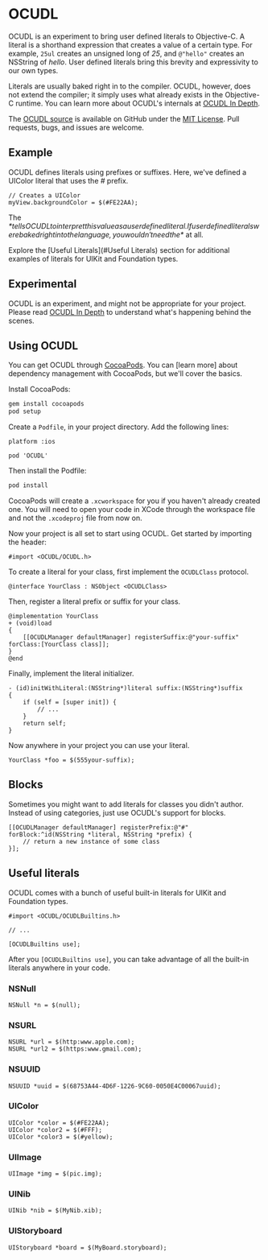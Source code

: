 
# OCUDL

OCUDL is an experiment to bring user defined literals to Objective-C. A literal is a shorthand expression that creates a value of a certain type. For example, `25ul` creates an unsigned long of *25*, and `@"hello"` creates an NSString of *hello*. User defined literals bring this brevity and expressivity to our own types.  
 
Literals are usually baked right in to the compiler. OCUDL, however, does not extend the compiler; it simply uses what already exists in the Objective-C runtime. You can learn more about OCUDL's internals at [OCUDL In Depth](/ocudl-in-depth/).

The [OCUDL source](https://github.com/dbachrach/OCUDL) is available on GitHub under the [MIT License](http://opensource.org/licenses/MIT). Pull requests, bugs, and issues are welcome.

## Example

OCUDL defines literals using prefixes or suffixes. Here, we've defined a UIColor literal that uses the *#* prefix.

``` objc
// Creates a UIColor
myView.backgroundColor = $(#FE22AA);
```

The *$* tells OCUDL to interpret this value as a user defined literal. If user defined literals were baked right into the language, you wouldn't need the *$* at all.

Explore the [Useful Literals](#Useful Literals) section for additional examples of literals for UIKit and Foundation types.

## Experimental

OCUDL is an experiment, and might not be appropriate for your project. Please read [OCUDL In Depth](/ocudl-in-depth/) to understand what's happening behind the scenes.

## Using OCUDL

You can get OCUDL through [CocoaPods](http://cocoapods.org). You can [learn more] about dependency management with CocoaPods, but we'll cover the basics.

Install CocoaPods:

``` bash
gem install cocoapods
pod setup
```

Create a `Podfile`, in your project directory. Add the following lines:

```
platform :ios

pod 'OCUDL'
```

Then install the Podfile:

``` bash
pod install
```

CocoaPods will create a `.xcworkspace` for you if you haven't already created one. You will need to open your code in XCode through the workspace file and not the `.xcodeproj` file from now on.

Now your project is all set to start using OCUDL. Get started by importing the header:

``` objc
#import <OCUDL/OCUDL.h>
```

To create a literal for your class, first implement the `OCUDLClass` protocol.

``` objc
@interface YourClass : NSObject <OCUDLClass>
```

Then, register a literal prefix or suffix for your class.

``` objc
@implementation YourClass
+ (void)load
{
    [[OCUDLManager defaultManager] registerSuffix:@"your-suffix" forClass:[YourClass class]];
}
@end
```

Finally, implement the literal initializer.

``` objc
- (id)initWithLiteral:(NSString*)literal suffix:(NSString*)suffix
{
    if (self = [super init]) {
        // ...
    }
    return self;
}
```

Now anywhere in your project you can use your literal.

``` objc
YourClass *foo = $(555your-suffix);
```

## Blocks

Sometimes you might want to add literals for classes you didn't author. Instead of using categories, just use OCUDL's support for blocks.

``` objc
[[OCUDLManager defaultManager] registerPrefix:@"#" forBlock:^id(NSString *literal, NSString *prefix) {
    // return a new instance of some class
}];
```

## <a id="Useful Literals"></a>Useful literals

OCUDL comes with a bunch of useful built-in literals for UIKit and Foundation types.

```
#import <OCUDL/OCUDLBuiltins.h>

// ...

[OCUDLBuiltins use];
```

After you `[OCUDLBuiltins use]`, you can take advantage of all the built-in literals anywhere in your code.

### NSNull

``` objc
NSNull *n = $(null);
```

### NSURL

``` objc
NSURL *url = $(http:www.apple.com);
NSURL *url2 = $(https:www.gmail.com);
```

### NSUUID

``` objc
NSUUID *uuid = $(68753A44-4D6F-1226-9C60-0050E4C00067uuid);
```

### UIColor

``` objc
UIColor *color = $(#FE22AA);
UIColor *color2 = $(#FFF);
UIColor *color3 = $(#yellow);
```

### UIImage

``` objc
UIImage *img = $(pic.img);
```

### UINib

``` objc
UINib *nib = $(MyNib.xib);
```

### UIStoryboard

``` objc
UIStoryboard *board = $(MyBoard.storyboard);
```

